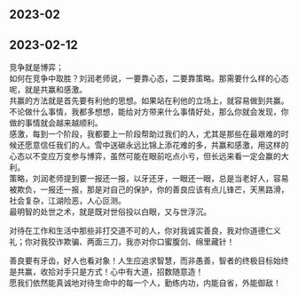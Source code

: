 ## 2023-02

## 2023-02-12
竞争就是博弈；<br/>
如何在竞争中取胜？刘润老师说，一要靠心态，二要靠策略。那需要什么样的心态呢，就是共赢和感激。<br/>
共赢的方法就是首先要有利他的思想。如果站在利他的立场上，就容易做到共赢。不论做什么事情，我都多想想，能给对方带来什么事情好处，那么你就会发现，你做的事情就会越来越顺利。<br/>感激，每到一个阶段，我都要上一阶段帮助过我们的人，尤其是那些在最艰难的时候还愿意信任我们的人。雪中送碳永远比锦上添花难的多，共赢和感激，用这样的心态以不变应万变参与博弈，虽然可能在眼前吃点小亏，但长远来看一定会赢的大利。<br/>
策略，刘润老师提到要一报还一报，以牙还牙，一眼还一眼，总是当老好人，容易被欺负，一报还一报，那是对自己的保护，你的善良应该有点儿锋芒，天黑路滑，社会复杂，江湖险恶，人心叵测。<br/>
最明智的处世之术，就是既对世俗投以白眼，又与世浮沉。<br/>

对待在工作和生活中那些非打交道不可的人，你对我诚实善良，我对你道德仁义礼；你对我狡诈欺骗、两面三刀，我亦对你口蜜腹剑、绵里藏针！<br/>

善良要有牙齿，好人也看对象！人生应追求智慧，而非愚善，智者的终极目标始终是共赢，收拾对手只是方式！心中有大道，招数随意造！<br/>
愿我们依然能真诚地对待生命中的每一个人，勤练内功，内能自省，外能御敌！<br/>